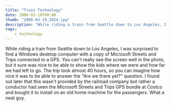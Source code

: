 ```yaml
---
title: "Train Technology"
date: 2006-03-19T00:00
thumb: "2006-03-19_2024.jpg"
description: "While riding a train from Seattle down to Los Angeles, I was surprised to..."
tags: 
    - technology
---
```


While riding a train from Seattle down to Los Angeles, I was surprised to find a Windows desktop computer with a copy of Microsoft Streets and Trips connected to a GPS. You can't really see the screen well in the photo, but it sure was nice to be able to show the kids where we were and how far we had left to go. The trip took almost 40 hours, so you can imagine how nice it was to be able to answer the "Are we there yet?" question. I found out later that this wasn't provided by the railroad company but rather a conductor had seen the Microsoft Streets and Trips GPS bundle at Costco and bought it to install on an old home machine for the passengers. What a neat guy.